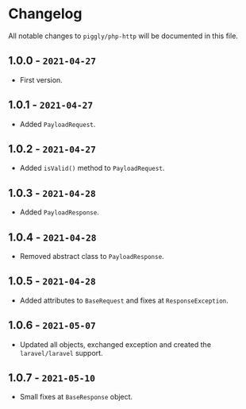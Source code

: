# Changelog

All notable changes to `piggly/php-http` will be documented in this file.

## 1.0.0 - `2021-04-27`

* First version.

## 1.0.1 - `2021-04-27`

* Added `PayloadRequest`.

## 1.0.2 - `2021-04-27`

* Added `isValid()` method to `PayloadRequest`.

## 1.0.3 - `2021-04-28`

* Added `PayloadResponse`.

## 1.0.4 - `2021-04-28`

* Removed abstract class to `PayloadResponse`.

## 1.0.5 - `2021-04-28`

* Added attributes to `BaseRequest` and fixes at `ResponseException`.

## 1.0.6 - `2021-05-07`

* Updated all objects, exchanged exception and created the `laravel/laravel` support.

## 1.0.7 - `2021-05-10`

* Small fixes at `BaseResponse` object.